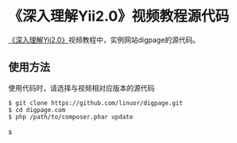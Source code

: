 《深入理解Yii2.0》视频教程源代码
===================================

[《深入理解Yii2.0》](http://www.digpage.com/)视频教程中，实例网站digpage的源代码。

使用方法
---------------

使用代码时，请选择与视频相对应版本的源代码

```
$ git clone https://github.com/linuor/digpage.git
$ cd digpage.com
$ php /path/to/composer.phar update
```
s